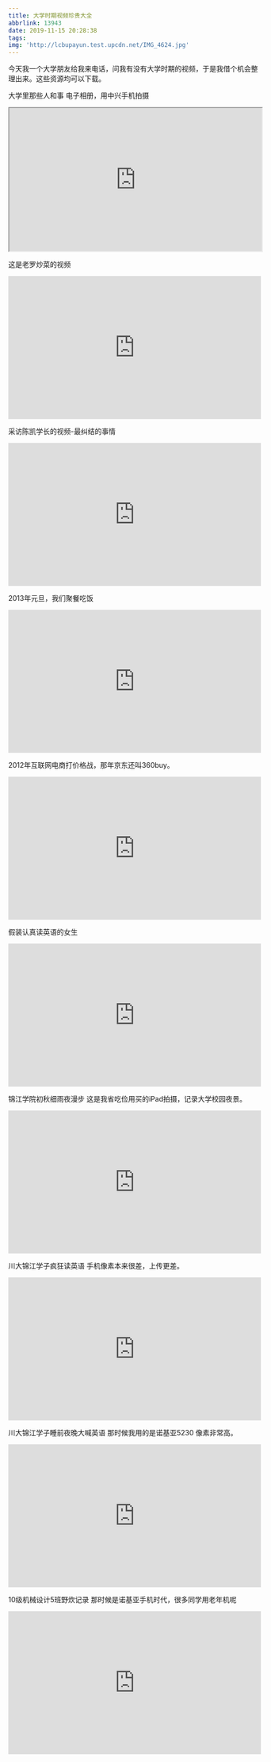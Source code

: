 ```yaml
---
title: 大学时期视频珍贵大全
abbrlink: 13943
date: 2019-11-15 20:28:38
tags:
img: 'http://lcbupayun.test.upcdn.net/IMG_4624.jpg'
---
```


今天我一个大学朋友给我来电话，问我有没有大学时期的视频，于是我借个机会整理出来。这些资源均可以下载。


大学里那些人和事
电子相册，用中兴手机拍摄


<iframe height=288 width=510 src="https://v.qq.com/txp/iframe/player.html?vid=l1016lw62c5" allowFullScreen="true"></iframe>


这是老罗炒菜的视频


<iframe height=288 width=510 src='https://player.youku.com/embed/XMjIyODMzNjA2NA==' frameborder=0 'allowfullscreen'></iframe>



采访陈凯学长的视频-最纠结的事情


<iframe height=288 width=510 src='https://player.youku.com/embed/XMjIxMzU1MTAxNg==' frameborder=0 'allowfullscreen'></iframe>


2013年元旦，我们聚餐吃饭


<iframe height=288 width=510 src='https://player.youku.com/embed/XMjIwMzE4NDE1Ng==' frameborder=0 'allowfullscreen'></iframe>


2012年互联网电商打价格战，那年京东还叫360buy。


<iframe height=288 width=510 src='https://player.youku.com/embed/XNDg4MzA3OTg0' frameborder=0 'allowfullscreen'></iframe>


假装认真读英语的女生


<iframe height=288 width=510 src='https://player.youku.com/embed/XMjE5MTgyNjIwOA==' frameborder=0 'allowfullscreen'></iframe>


锦江学院初秋细雨夜漫步
这是我省吃俭用买的iPad拍摄，记录大学校园夜景。


<iframe height=288 width=510 src='https://player.youku.com/embed/XNDU1NDg0ODg0' frameborder=0 'allowfullscreen'></iframe>


川大锦江学子疯狂读英语
手机像素本来很差，上传更差。

<iframe height=288 width=510 src='https://player.youku.com/embed/XMjA1NzAyMzM5Mg==' frameborder=0 'allowfullscreen'></iframe>


川大锦江学子睡前夜晚大喊英语
那时候我用的是诺基亚5230 像素非常高。


<iframe height=288 width=510 src='https://player.youku.com/embed/XMjA1NzAyMzE3Mg==' frameborder=0 'allowfullscreen'></iframe>


10级机械设计5班野炊记录
那时候是诺基亚手机时代，很多同学用老年机呢



<iframe height=288 width=510 src='http://player.youku.com/embed/XMjAzNjAyNzA4NA==' frameborder=0 'allowfullscreen'></iframe>
